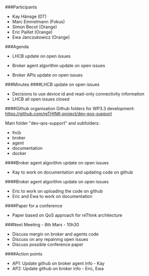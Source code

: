 ###Participants
* Kay Hänsge (DT)
* Marc Emmelmann (Fokus)
* Simon Becot (Orange)
* Eric Paillet (Orange)
* Ewa Janczukowicz (Orange)

###Agenda
* LHCB update on open issues

* Broker agent algorithm update on open issues
* Broker APIs update on open issues

###Minutes
####LHCB update on open issues
- Decisions to use device id and read-only connectivity information
- LHCB all open issues closed

####Github organisation
Github folders for WP3.3 development: https://github.com/reTHINK-project/dev-qos-support

Main folder "dev-qos-support" and subfolders:
- lhcb
- broker
- agent
- documentation
- docker
          
####Broker agent algorithm update on open issues
- Kay to work on documentation and updating code on github

####Broker agent algorithm update on open issues
- Eric to work on uploading the code on github
- Eric and Ewa to work on documentation

####Paper for a conference
- Paper based on QoS approach for reThink architecture

###Next Meeting - 8th Mars - 10h30
- Discuss mergin on broker and agents code
- Discuss on any repaining open issues
- Discuss possible conference paper

####Action points
* AP1: Update github on broker agent info - Kay
* AP2: Update github on broker info - Eric, Ewa
